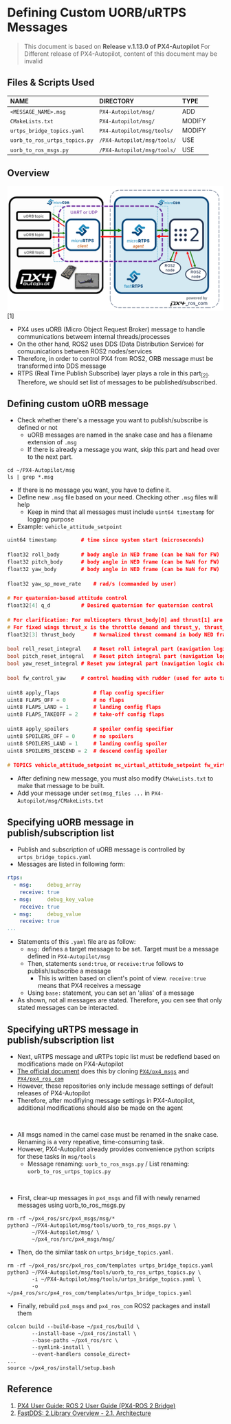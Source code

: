 # Defining Custom UORB/uRTPS Messages

> This document is based on **Release v.1.13.0 of PX4-Autopilot**
> For Different release of PX4-Autopilot, content of this document may be invalid

## Files & Scripts Used

|NAME|DIRECTORY|TYPE|
|:-|:-|:-|
|`<MESSAGE_NAME>.msg`|`PX4-Autopilot/msg/`|ADD|
|`CMakeLists.txt`|`PX4-Autopilot/msg/`|MODIFY|
|`urtps_bridge_topics.yaml`|`PX4-Autopilot/msg/tools/`|MODIFY|
|`uorb_to_ros_urtps_topics.py`|`/PX4-Autopilot/msg/tools/`|USE|
|`uorb_to_ros_msgs.py`|`/PX4-Autopilot/msg/tools/`|USE|

## Overview

![PX4_ROS2_Bridge](images/PX4_ROS2_Bridge.png) [1]

- PX4 uses uORB (Micro Object Request Broker) message to handle communications betweem internal threads/processes
- On the other hand, ROS2 uses DDS (Data Distribution Service) for comuunications between ROS2 nodes/services
- Therefore, in order to control PX4 from ROS2, ORB message must be transformed into DDS message
- RTPS (Real Time Publish Subscribe) layer plays a role in this part<sub>[2]</sub>. Therefore, we should set list of messages to be published/subscribed.

## Defining custom uORB message

- Check whether there's a message you want to publish/subscribe is defined or not
  - uORB messages are named in the snake case and has a filename extension of `.msg`
  - If there is already a message you want, skip this part and head over to the next part.

```shell
cd ~/PX4-Autopilot/msg
ls | grep *.msg
```

- If there is no message you want, you have to define it.
- Define new `.msg` file based on your need. Checking other `.msg` files will help
  - Keep in mind that all messages must include `uint64 timestamp` for logging purpose
- Example: `vehicle_attitude_setpoint`

```cpp
uint64 timestamp		# time since system start (microseconds)

float32 roll_body		# body angle in NED frame (can be NaN for FW)
float32 pitch_body		# body angle in NED frame (can be NaN for FW)
float32 yaw_body		# body angle in NED frame (can be NaN for FW)

float32 yaw_sp_move_rate	# rad/s (commanded by user)

# For quaternion-based attitude control
float32[4] q_d			# Desired quaternion for quaternion control

# For clarification: For multicopters thrust_body[0] and thrust[1] are usually 0 and thrust[2] is the negative throttle demand.
# For fixed wings thrust_x is the throttle demand and thrust_y, thrust_z will usually be zero.
float32[3] thrust_body		# Normalized thrust command in body NED frame [-1,1]

bool roll_reset_integral	# Reset roll integral part (navigation logic change)
bool pitch_reset_integral	# Reset pitch integral part (navigation logic change)
bool yaw_reset_integral	# Reset yaw integral part (navigation logic change)

bool fw_control_yaw		# control heading with rudder (used for auto takeoff on runway)

uint8 apply_flaps       	# flap config specifier
uint8 FLAPS_OFF = 0     	# no flaps
uint8 FLAPS_LAND = 1    	# landing config flaps
uint8 FLAPS_TAKEOFF = 2 	# take-off config flaps

uint8 apply_spoilers		# spoiler config specifier
uint8 SPOILERS_OFF = 0     	# no spoilers
uint8 SPOILERS_LAND = 1    	# landing config spoiler
uint8 SPOILERS_DESCEND = 2 	# descend config spoiler

# TOPICS vehicle_attitude_setpoint mc_virtual_attitude_setpoint fw_virtual_attitude_setpoint
```

- After defining new message, you must also modify `CMakeLists.txt` to make that message to be built.
- Add your message under `set(msg_files ...` in `PX4-Autopilot/msg/CMakeLists.txt` 

## Specifying uORB message in publish/subscription list

- Publish and subscription of uORB message is controlled by `urtps_bridge_topics.yaml`
- Messages are listed in following form:

```yaml
rtps:
  - msg:     debug_array
    receive: true
  - msg:     debug_key_value
    receive: true
  - msg:     debug_value
    receive: true
...
```

- Statements of this `.yaml` file are as follow:
  - `msg:` defines a target message to be set. Target must be a message defined in `PX4-Autopilot/msg`
  - Then, statements `send:true`, or `receive:true` follows to publish/subscribe a message
    - This is written based on client's point of view. `receive:true` means that PX4 receives a message
  - Using `base:` statement, you can set an 'alias' of a message
- As shown, not all messages are stated. Therefore, you cen see that only stated messages can be interacted.

## Specifying uRTPS message in publish/subscription list

- Next, uRTPS message and uRTPs topic list must be redefiend based on modifications made on PX4-Autopilot
- [The official document](https://docs.px4.io/v1.12/en/ros/ros2_comm.html) does this by cloning [`PX4/px4_msgs`](https://github.com/PX4/px4_msgs/blob/master/msg/ActuatorTest.msg) and [`PX4/px4_ros_com`](https://github.com/PX4/px4_ros_com)
- However, these repositories only include message settings of default releases of PX4-Autopilot
- Therefore, after modifiying message settings in PX4-Autopilot, additional modifications should also be made on the agent
<br/>

- All msgs named in the camel case must be renamed in the snake case. Renaming is a very repeative, time-consuming task.
- However, PX4-Autopilot already provides convenience python scripts for these tasks in `msg/tools`
  - Message renaming: `uorb_to_ros_msgs.py` / List renaming: `uorb_to_ros_urtps_topics.py`
<br/>

- First, clear-up messages in `px4_msgs` and fill with newly renamed messages using uorb_to_ros_msgs.py

```shell
rm -rf ~/px4_ros/src/px4_msgs/msg/*
python3 ~/PX4-Autopilot/msg/tools/uorb_to_ros_msgs.py \
        ~/PX4-Autopilot/msg/ \
        ~/px4_ros/src/px4_msgs/msg/
```

- Then, do the similar task on `urtps_bridge_topics.yaml`.

```shell
rm -rf ~/px4_ros/src/px4_ros_com/templates urtps_bridge_topics.yaml
python3 ~/PX4-Autopilot/msg/tools/uorb_to_ros_urtps_topics.py \
        -i ~/PX4-Autopilot/msg/tools/urtps_bridge_topics.yaml \
        -o ~/px4_ros/src/px4_ros_com/templates/urtps_bridge_topics.yaml
```

- Finally, rebuild `px4_msgs` and `px4_ros_com` ROS2 packages and install them

```shell
colcon build --build-base ~/px4_ros/build \
        --install-base ~/px4_ros/install \
        --base-paths ~/px4_ros/src \
        --symlink-install \
        --event-handlers console_direct+
...
source ~/px4_ros/install/setup.bash
```

## Reference

1. [PX4 User Guide: ROS 2 User Guide (PX4-ROS 2 Bridge)](https://docs.px4.io/v1.12/en/ros/ros2_comm.html)
2. [FastDDS: 2.Library Overview - 2.1. Architecture](https://fast-dds.docs.eprosima.com/en/latest/fastdds/library_overview/library_overview.html#architecture)